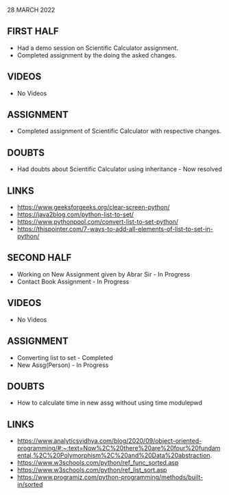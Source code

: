 28 MARCH 2022

## FIRST HALF

- Had a demo session on Scientific Calculator assignment.
- Completed assignment by the doing the asked changes.

## VIDEOS

- No Videos

## ASSIGNMENT

- Completed assignment of Scientific Calculator with respective changes.

## DOUBTS

- Had doubts about Scientific Calculator using inheritance - Now resolved

## LINKS

- https://www.geeksforgeeks.org/clear-screen-python/
- https://java2blog.com/python-list-to-set/
- https://www.pythonpool.com/convert-list-to-set-python/
- https://thispointer.com/7-ways-to-add-all-elements-of-list-to-set-in-python/

## SECOND HALF

- Working on New Assignment given by Abrar Sir - In Progress
- Contact Book Assignment - In Progress

## VIDEOS

- No Videos

## ASSIGNMENT

- Converting list to set - Completed
- New Assg(Person) - In Progress

## DOUBTS

- How to calculate time in new assg without using time modulepwd

## LINKS

- https://www.analyticsvidhya.com/blog/2020/09/object-oriented-programming/#:~:text=Now%2C%20there%20are%20four%20fundamental,%2C%20Polymorphism%2C%20and%20Data%20abstraction.
- https://www.w3schools.com/python/ref_func_sorted.asp
- https://www.w3schools.com/python/ref_list_sort.asp
- https://www.programiz.com/python-programming/methods/built-in/sorted 
